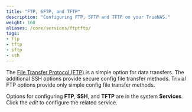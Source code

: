 ```yaml
---
title: "FTP, SFTP, and TFTP"
description: "Configuring FTP, SFTP and TFTP on your TrueNAS."
weight: 160
aliases: /core/services/ftptftp/
tags:
- ftp
- tftp
- sftp
- ssh
---
```


The [File Transfer Protocol (FTP)](https://tools.ietf.org/html/rfc959) is a simple option for data transfers.
The additional SSH options provide secure config file transfer methods. Trivial FTP options provide only simple config file transfer methods.

Options for configuring **FTP**, **SSH**, and **TFTP** are in the system **Services**.
Click the <i class="material-icons" aria-hidden="true" title="Configure">edit</i> to configure the related service.
